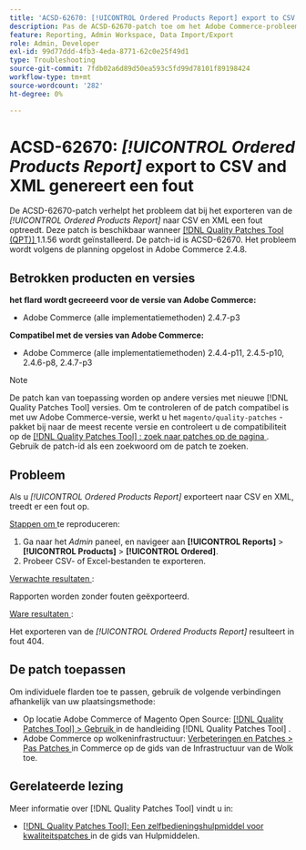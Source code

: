 ```yaml
---
title: 'ACSD-62670: [!UICONTROL Ordered Products Report] export to CSV and XML genereert een fout'
description: Pas de ACSD-62670-patch toe om het Adobe Commerce-probleem te verhelpen waarbij het exporteren van de [!UICONTROL Ordered Products Report] naar CSV en XML een fout veroorzaakt.
feature: Reporting, Admin Workspace, Data Import/Export
role: Admin, Developer
exl-id: 99d77ddd-4fb3-4eda-8771-62c0e25f49d1
type: Troubleshooting
source-git-commit: 7fdb02a6d89d50ea593c5fd99d78101f89198424
workflow-type: tm+mt
source-wordcount: '282'
ht-degree: 0%

---
```


# ACSD-62670: *[!UICONTROL Ordered Products Report]* export to CSV and XML genereert een fout

De ACSD-62670-patch verhelpt het probleem dat bij het exporteren van de *[!UICONTROL Ordered Products Report]* naar CSV en XML een fout optreedt. Deze patch is beschikbaar wanneer [[!DNL Quality Patches Tool (QPT)] ](https://experienceleague.adobe.com/docs/commerce-operations/tools/quality-patches-tool/usage.html?lang=nl-NL) 1.1.56 wordt geïnstalleerd. De patch-id is ACSD-62670. Het probleem wordt volgens de planning opgelost in Adobe Commerce 2.4.8.

## Betrokken producten en versies

**het flard wordt gecreeerd voor de versie van Adobe Commerce:**

* Adobe Commerce (alle implementatiemethoden) 2.4.7-p3

**Compatibel met de versies van Adobe Commerce:**

* Adobe Commerce (alle implementatiemethoden) 2.4.4-p11, 2.4.5-p10, 2.4.6-p8, 2.4.7-p3

>[!NOTE]
>
>De patch kan van toepassing worden op andere versies met nieuwe [!DNL Quality Patches Tool] versies. Om te controleren of de patch compatibel is met uw Adobe Commerce-versie, werkt u het `magento/quality-patches` -pakket bij naar de meest recente versie en controleert u de compatibiliteit op de [[!DNL Quality Patches Tool] : zoek naar patches op de pagina ](https://experienceleague.adobe.com/tools/commerce-quality-patches/index.html?lang=nl-NL) . Gebruik de patch-id als een zoekwoord om de patch te zoeken.

## Probleem

Als u *[!UICONTROL Ordered Products Report]* exporteert naar CSV en XML, treedt er een fout op.

<u> Stappen om </u> te reproduceren:

1. Ga naar het *Admin* paneel, en navigeer aan **[!UICONTROL Reports]** > **[!UICONTROL Products]** > **[!UICONTROL Ordered]**.
1. Probeer CSV- of Excel-bestanden te exporteren.

<u> Verwachte resultaten </u>:

Rapporten worden zonder fouten geëxporteerd.

<u> Ware resultaten </u>:

Het exporteren van de *[!UICONTROL Ordered Products Report]* resulteert in fout 404.

## De patch toepassen

Om individuele flarden toe te passen, gebruik de volgende verbindingen afhankelijk van uw plaatsingsmethode:

* Op locatie Adobe Commerce of Magento Open Source: [[!DNL Quality Patches Tool] > Gebruik ](/help/tools/quality-patches-tool/usage.md) in de handleiding [!DNL Quality Patches Tool] .
* Adobe Commerce op wolkeninfrastructuur: [ Verbeteringen en Patches > Pas Patches ](https://experienceleague.adobe.com/docs/commerce-cloud-service/user-guide/develop/upgrade/apply-patches.html?lang=nl-NL) in Commerce op de gids van de Infrastructuur van de Wolk toe.

## Gerelateerde lezing

Meer informatie over [!DNL Quality Patches Tool] vindt u in:

* [[!DNL Quality Patches Tool]: Een zelfbedieningshulpmiddel voor kwaliteitspatches ](/help/tools/quality-patches-tool/quality-patches-tool-to-self-serve-quality-patches.md) in de gids van Hulpmiddelen.

